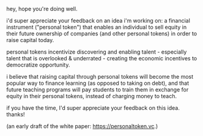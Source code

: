 hey, hope you're doing well.

i'd super appreciate your feedback on an idea i'm working on: a financial instrument ("personal token") that enables an individual to sell equity in their future ownership of companies (and other personal tokens) in order to raise capital today. 

personal tokens incentivize discovering and enabling talent - especially talent that is overlooked & underrated - creating the economic incentives to democratize opportunity. 

i believe that raising capital through personal tokens will become the most popular way to finance learning (as opposed to taking on debt), and that future teaching programs will pay students to train them in exchange for equity in their personal tokens, instead of charging money to teach. 

if you have the time, I'd super appreciate your feedback on this idea. thanks!

(an early draft of the white paper: https://personaltoken.vc.)